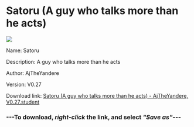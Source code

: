 # Satoru (A guy who talks more than he acts)

<img src = "https://raw.githubusercontent.com/Arbiter1223/Koukou-Gurashi-Custom-Students/master/Students/Files/Satoru%20(A%20guy%20who%20talks%20more%20than%20he%20acts).png">

Name: Satoru

Description: A guy who talks more than he acts

Author: AjTheYandere

Version: V0.27

Download link: <a href="https://raw.githubusercontent.com/Arbiter1223/Koukou-Gurashi-Custom-Students/master/Students/Files/Satoru%20(A%20guy%20who%20talks%20more%20than%20he%20acts)%20-%20AjTheYandere%2C%20V0.27.student">Satoru (A guy who talks more than he acts) - AjTheYandere, V0.27.student</a>

### ---**To download, _right-click_ the link, and select _"Save as"_**---

